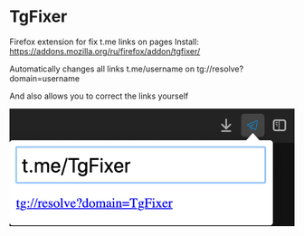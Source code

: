 # TgFixer
Firefox extension for fix t.me links on pages
Install: https://addons.mozilla.org/ru/firefox/addon/tgfixer/

Automatically changes all links t.me/username on tg://resolve?domain=username


And also allows you to correct the links yourself

<img src="/example.png"/>

